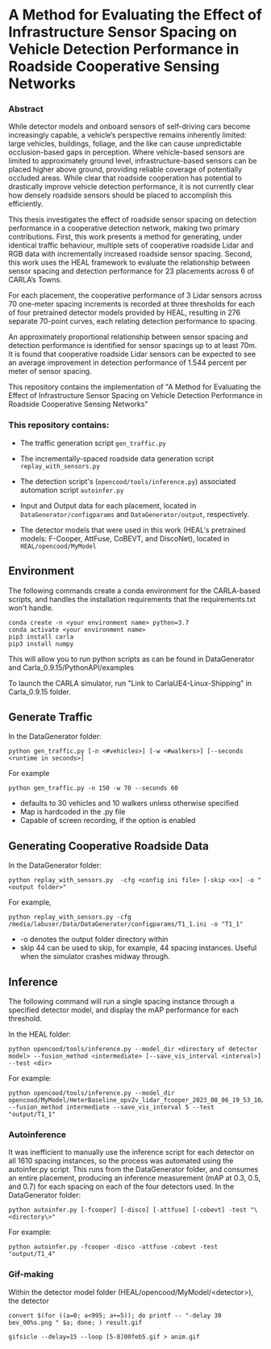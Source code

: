 # A Method for Evaluating the Effect of Infrastructure Sensor Spacing on Vehicle Detection Performance in Roadside Cooperative Sensing Networks

### Abstract
While detector models and onboard sensors of self-driving cars become increasingly capable, a
vehicle’s perspective remains inherently limited: large vehicles, buildings, foliage, and the like can
cause unpredictable occlusion-based gaps in perception. Where vehicle-based sensors are limited
to approximately ground level, infrastructure-based sensors can be placed higher above ground,
providing reliable coverage of potentially occluded areas. While clear that roadside cooperation
has potential to drastically improve vehicle detection performance, it is not currently clear how
densely roadside sensors should be placed to accomplish this efficiently.

This thesis investigates the effect of roadside sensor spacing on detection performance in a
cooperative detection network, making two primary contributions. First, this work presents a
method for generating, under identical traffic behaviour, multiple sets of cooperative roadside
Lidar and RGB data with incrementally increased roadside sensor spacing. Second, this work uses
the HEAL framework to evaluate the relationship between sensor spacing and detection
performance for 23 placements across 6 of CARLA’s Towns.

For each placement, the cooperative performance of 3 Lidar sensors across 70 one-meter
spacing increments is recorded at three thresholds for each of four pretrained detector models
provided by HEAL, resulting in 276 separate 70-point curves, each relating detection performance
to spacing.

An approximately proportional relationship between sensor spacing and detection
performance is identified for sensor spacings up to at least 70m. It is found that cooperative
roadside Lidar sensors can be expected to see an average improvement in detection performance
of 1.544 percent per meter of sensor spacing.

This repository contains the implementation of "A Method for Evaluating the Effect of Infrastructure Sensor Spacing
on Vehicle Detection Performance in Roadside Cooperative Sensing Networks"

### This repository contains:

- The traffic generation script `gen_traffic.py`

- The incrementally-spaced roadside data generation script `replay_with_sensors.py`

- The detection script's (`opencood/tools/inference.py`) associated automation script `autoinfer.py`

- Input and Output data for each placement, located in `DataGenerator/configparams` and `DataGenerator/output`, respectively.

- The detector models that were used in this work (HEAL's pretrained models: F-Cooper, AttFuse, CoBEVT, and DiscoNet), located in `HEAL/opencood/MyModel`



## Environment
The following commands create a conda environment for the CARLA-based scripts, and handles the installation requirements that the requirements.txt won't handle.
```
conda create -n <your environment name> python=3.7
conda activate <your environment name>
pip3 install carla
pip3 install numpy
```
This will allow you to run python scripts as can be found in DataGenerator and Carla_0.9.15/PythonAPI/examples

To launch the CARLA simulator, run "Link to CarlaUE4-Linux-Shipping" in Carla_0.9.15 folder.

## Generate Traffic

In the DataGenerator folder:
```
python gen_traffic.py [-n <#vehicles>] [-w <#walkers>] [--seconds <runtime in seconds>]
```
For example
```
python gen_traffic.py -n 150 -w 70 --seconds 60
```
- defaults to 30 vehicles and 10 walkers unless otherwise specified
- Map is hardcoded in the .py file
- Capable of screen recording, if the option is enabled

## Generating Cooperative Roadside Data
In the DataGenerator folder:
```
python replay_with_sensors.py  -cfg <config ini file> [-skip <x>] -o "<output folder>"
```
For example, 
```
python replay_with_sensors.py -cfg /media/labuser/Data/DataGenerator/configparams/T1_1.ini -o "T1_1"
``` 
- -o denotes the output folder directory within       
- skip 44 can be used to skip, for example, 44 spacing instances. Useful when the simulator crashes midway through.
        
## Inference
The following command will run a single spacing instance through a specified detector model, and display the mAP performance for each threshold.

In the HEAL folder: 
```
python opencood/tools/inference.py --model_dir <directory of detector model> --fusion_method <intermediate> [--save_vis_interval <interval>] --test <dir>
``` 
For example:
```
python opencood/tools/inference.py --model_dir opencood/MyModel/HeterBaseline_opv2v_lidar_fcooper_2023_08_06_19_53_10/ --fusion_method intermediate --save_vis_interval 5 --test "output/T1_1"
```
### Autoinference
It was inefficient to manually use the inference script for each detector on all 1610 spacing instances, so the process was automated using the autoinfer.py script.
This runs from the DataGenerator folder, and consumes an entire placement, producing an inference measurement (mAP at 0.3, 0.5, and 0.7) for each spacing on each of the four detectors used.
In the DataGenerator folder:
```
python autoinfer.py [-fcooper] [-disco] [-attfuse] [-cobevt] -test "\<directory\>"
```
For example:
```
python autoinfer.py -fcooper -disco -attfuse -cobevt -test "output/T1_4"
```
        
### Gif-making
Within the detector model folder (HEAL/opencood/MyModel/\<detector\>), the detector
```
convert $(for ((a=0; a<995; a+=5)); do printf -- "-delay 30 bev_00%s.png " $a; done; ) result.gif

gifsicle --delay=15 --loop [5-8]00feb5.gif > anim.gif
```
